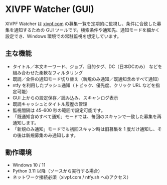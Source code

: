 # XIVPF Watcher (GUI)

XIVPF Watcher は [xivpf.com](https://xivpf.com/) の募集一覧を定期的に監視し、条件に合致した募集を通知するための GUI ツールです。検索条件や通知先、通知モードを細かく設定でき、Windows 環境での常駐監視を想定しています。

## 主な機能
- タイトル／本文キーワード、ジョブ、目的タグ、DC（日本DCのみ） などを組み合わせた柔軟なフィルタリング
- 既読／全件の通知モード切り替え（新規のみ通知／既通知含めすべて通知）
- ntfy を利用したプッシュ通知（トピック、優先度、クリック URL などを指定可能）
- GUI 上からの設定保存／読み込み、スキャンログ表示
- 既読キャッシュとタイトル履歴の管理
- 監視間隔は 45–600 秒の範囲で設定可能です。
- 「既通知含めすべて通知」モードでは、毎回のスキャンで一致した募集を再通知します。
- 「新規のみ通知」モードでも初回スキャン時は旧募集を 1 度だけ通知し、その後は新規募集のみ通知します。

## 動作環境
- Windows 10 / 11
- Python 3.11 以降（ソースから実行する場合）
- ネットワーク接続必須（xivpf.com / ntfy.sh へのアクセス）
